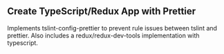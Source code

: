 ## Create TypeScript/Redux App with Prettier

Implements tslint-config-prettier to prevent rule issues between tslint and prettier. Also includes a redux/redux-dev-tools implementation with typescript.
